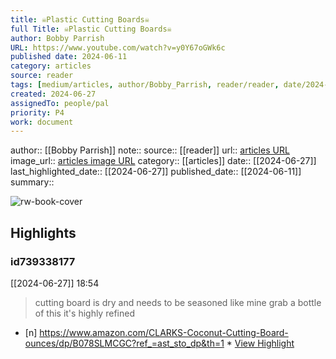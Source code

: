 ```yaml
---
title: ☠️Plastic Cutting Boards☠️
full Title: ☠️Plastic Cutting Boards☠️
author: Bobby Parrish
URL: https://www.youtube.com/watch?v=y0Y67oGWk6c
published date: 2024-06-11
category: articles
source: reader
tags: [medium/articles, author/Bobby_Parrish, reader/reader, date/2024-06-27, area/reader]
created: 2024-06-27
assignedTo: people/pal
priority: P4
work: document
---
```

author:: [[Bobby Parrish]]
note:: 
source:: [[reader]]
url:: [articles URL](https://www.youtube.com/watch?v=y0Y67oGWk6c)
image_url:: [articles image URL](https://i.ytimg.com/vi/y0Y67oGWk6c/maxresdefault.jpg?sqp=-oaymwEoCIAKENAF8quKqQMcGADwAQH4AbYIgAKAD4oCDAgAEAEYciBKKC8wDw==&rs=AOn4CLDBllqwkjQT9hNvnAMwJVelftOXrg)
category:: [[articles]]
date:: [[2024-06-27]]
last_highlighted_date:: [[2024-06-27]]
published_date:: [[2024-06-11]]
summary:: 


![rw-book-cover](https://i.ytimg.com/vi/y0Y67oGWk6c/maxresdefault.jpg?sqp=-oaymwEoCIAKENAF8quKqQMcGADwAQH4AbYIgAKAD4oCDAgAEAEYciBKKC8wDw==&rs=AOn4CLDBllqwkjQT9hNvnAMwJVelftOXrg)

## Highlights
### id739338177
[[2024-06-27]] 18:54
> cutting board is dry and needs to be seasoned like mine grab a bottle of this it's highly refined

- [n] https://www.amazon.com/CLARKS-Coconut-Cutting-Board-ounces/dp/B078SLMCGC?ref_=ast_sto_dp&th=1  * [View Highlight](https://read.readwise.io/read/01j1e1ym6enmsgpv9fjcf2s6hn)


